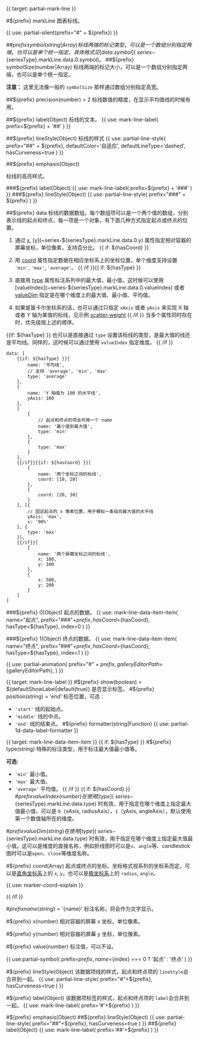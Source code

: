 {{ target: partial-mark-line }}

#${prefix} markLine
图表标线。

{{ use: partial-silent(prefix="#" + ${prefix}) }}

##${prefix} symbol(string|Array)
标线两端的标记类型，可以是一个数组分别指定两端，也可以是单个统一指定，具体格式见 [data.symbol](~series-${seriesType}.markLine.data.0.symbol)。
##${prefix} symbolSize(number|Array)
标线两端的标记大小，可以是一个数组分别指定两端，也可以是单个统一指定。

**注意：** 这里无法像一般的 `symbolSize` 那样通过数组分别指定高宽。

##${prefix} precision(number) = 2
标线数值的精度，在显示平均值线的时候有用。

##${prefix} label(Object)
标线的文本。
{{ use: mark-line-label(
    prefix=${prefix} + '##'
) }}

##${prefix} lineStyle(Object)
标线的样式
{{ use: partial-line-style(
    prefix="##" + ${prefix},
    defaultColor='自适应',
    defaultLineType='dashed',
    hasCurveness=true
) }}

##${prefix} emphasis(Object)

标线的高亮样式。

###${prefix} label(Object)
{{ use: mark-line-label(
    prefix=${prefix} + '###'
) }}
###${prefix} lineStyle(Object)
{{ use: partial-line-style(
    prefix="###" + ${prefix}
) }}

##${prefix} data
标线的数据数组。每个数组项可以是一个两个值的数组，分别表示线的起点和终点，每一项是一个对象，有下面几种方式指定起点或终点的位置。
1. 通过 [x](~series-${seriesType}.markLine.data.0.x), [y](~series-${seriesType}.markLine.data.0.y) 属性指定相对容器的屏幕坐标，单位像素，支持百分比。
{{ if: ${hasCoord} }}
2. 用 [coord](~series-${seriesType}.markLine.data.0.coord) 属性指定数据在相应坐标系上的坐标位置，单个维度支持设置 `'min'`, `'max'`, `'average'`。
{{ /if }}{{ if: ${hasType} }}
3. 直接用 [type](~series-${seriesType}.markLine.data.0.type) 属性标注系列中的最大值，最小值。这时候可以使用 [valueIndex](~series-${seriesType}.markLine.data.0.valueIndex) 或者 [valueDim](~series-${seriesType}.markLine.data.0.valueDim) 指定是在哪个维度上的最大值、最小值、平均值。

4. 如果是笛卡尔坐标系的话，也可以通过只指定 `xAxis` 或者 `yAxis` 来实现 X 轴或者 Y 轴为某值的标线，见示例 [scatter-weight](${galleryEditorPath}scatter-weight)
{{ /if }}
当多个属性同时存在时，优先级按上述的顺序。

{{if: ${hasType} }}
也可以是直接通过 `type` 设置该标线的类型，是最大值的线还是平均线。同样的，这时候可以通过使用 `valueIndex` 指定维度。
{{ /if }}
```
data: [
    {{if: ${hasType} }}{
        name: '平均线',
        // 支持 'average', 'min', 'max'
        type: 'average'
    },
    {
        name: 'Y 轴值为 100 的水平线',
        yAxis: 100
    },
    [
        {
            // 起点和终点的项会共用一个 name
            name: '最小值到最大值',
            type: 'min'
        },
        {
            type: 'max'
        }
    ],
    {{/if}}{{if: ${hasCoord} }}[
        {
            name: '两个坐标之间的标线',
            coord: [10, 20]
        },
        {
            coord: [20, 30]
        }
    ], [{
        // 固定起点的 x 像素位置，用于模拟一条指向最大值的水平线
        yAxis: 'max',
        x: '90%'
    }, {
        type: 'max'
    }],
    {{/if}}[
        {
            name: '两个屏幕坐标之间的标线',
            x: 100,
            y: 100
        },
        {
            x: 500,
            y: 200
        }
    ]
]
```

###${prefix} 0(Object)
起点的数据。
{{ use: mark-line-data-item-item(
    name="起点",
    prefix="###"+${prefix},
    hasCoord=${hasCoord},
    hasType=${hasType},
    index=0
) }}

###${prefix} 1(Object)
终点的数据。
{{ use: mark-line-data-item-item(
    name="终点",
    prefix="###"+${prefix},
    hasCoord=${hasCoord},
    hasType=${hasType},
    index=1
) }}

{{ use: partial-animation(
    prefix="#" + ${prefix},
    galleryEditorPath=${galleryEditorPath},
) }}


{{ target: mark-line-label }}
#${prefix} show(boolean) = ${defaultShowLabel|default(true)}
是否显示标签。
#${prefix} position(string) = 'end'
标签位置，可选：
+ `'start'` 线的起始点。
+ `'middle'` 线的中点。
+ `'end'`   线的结束点。
#${prefix} formatter(string|Function)
{{ use: partial-1d-data-label-formatter }}



{{ target: mark-line-data-item-item }}
{{ if: ${hasType} }}
#${prefix} type(string)
特殊的标注类型，用于标注最大值最小值等。

**可选:**
+ `'min'` 最小值。
+ `'max'` 最大值。
+ `'average'` 平均值。
{{ /if }}
{{ if: ${hasCoord} }}
#${prefix} valueIndex(number)
在使用 [type](~series-${seriesType}.markLine.data.type) 时有效，用于指定在哪个维度上指定最大值最小值，可以是 `0`（xAxis, radiusAxis），`1`（yAxis, angleAxis），默认使用第一个数值轴所在的维度。

#${prefix} valueDim(string)
在使用 [type](~series-${seriesType}.markLine.data.type) 时有效，用于指定在哪个维度上指定最大值最小值。这可以是维度的直接名称，例如折线图时可以是`x`、`angle`等、candlestick 图时可以是`open`、`close`等维度名称。

#${prefix} coord(Array)
起点或终点的坐标。坐标格式视系列的坐标系而定，可以是[直角坐标系](~grid)上的 `x`, `y`，也可以是[极坐标系](~polar)上的 `radius`, `angle`。

{{ use: marker-coord-explain }}

{{ /if }}

#${prefix} name(string) = '${name}'
标注名称，将会作为文字显示。

#${prefix} x(number)
相对容器的屏幕 x 坐标，单位像素。

#${prefix} y(number)
相对容器的屏幕 y 坐标，单位像素。

#${prefix} value(number)
标注值，可以不设。

{{ use:partial-symbol(
    prefix=${prefix},
    name=${index} === 0 ? '起点' : '终点'
) }}

#${prefix} lineStyle(Object)
该数据项线的样式，起点和终点项的 `lineStyle`会合并到一起。
{{ use: partial-line-style(
    prefix="#"+${prefix},
    hasCurveness=true
) }}

#${prefix} label(Object)
该数据项标签的样式，起点和终点项的 `label`会合并到一起。
{{ use: mark-line-label(
    prefix='#'+${prefix}
) }}

#${prefix} emphasis(Object)
##${prefix} lineStyle(Object)
{{ use: partial-line-style(
    prefix="##"+${prefix},
    hasCurveness=true
) }}
##${prefix} label(Object)
{{ use: mark-line-label(
    prefix='##'+${prefix}
) }}